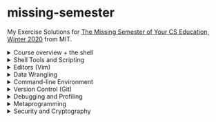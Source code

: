 # missing-semester
My Exercise Solutions for [The Missing Semester of Your CS Education, Winter 2020](https://missing.csail.mit.edu/2020/) from MIT.

<details>
<summary>Course overview + the shell</summary>

1. ``` sh
   $ echo $SHELL
   /bin/bash
   ```
2. ``` sh
   $ mkdir /tmp/missing
   ```
3. ``` sh
   $ man touch
   ```
4. ``` sh
   $ touch /tmp/missing/semester
   ```
5. ``` sh
   $ echo '#!/bin/sh' > /tmp/missing/semester
   $ echo 'curl --head --silent https://missing.csail.mit.edu' >> /tmp/missing/semester
   ```
6. ``` sh
   $ /tmp/missing/semester
   -bash: /tmp/missing/semester: Permission denied
   $ ls -l /tmp/missing/semester
   -rw-r--r--  1 kumatheworld  wheel  61 Jun 30 19:20 /tmp/missing/semester
   ```
7. This works because it only needs the read permission unlike the previous one that needs the execute permission.
   ``` sh
   $ sh /tmp/missing/semester
   HTTP/2 200
   server: GitHub.com
   content-type: text/html; charset=utf-8
   last-modified: Sat, 26 Jun 2021 10:14:39 GMT
   access-control-allow-origin: *
   etag: "60d6fe0f-1f31"
   expires: Sat, 26 Jun 2021 18:02:11 GMT
   cache-control: max-age=600
   x-proxy-cache: MISS
   x-github-request-id: E25A:3CCC:1CEDC6:1F2376:60D7694B
   accept-ranges: bytes
   date: Wed, 30 Jun 2021 10:29:43 GMT
   via: 1.1 varnish
   age: 385
   x-served-by: cache-hnd18744-HND
   x-cache: HIT
   x-cache-hits: 1
   x-timer: S1625048984.682678,VS0,VE1
   vary: Accept-Encoding
   x-fastly-request-id: af16a01b69ff7c7a566e819ede35ff74bfc59970
   content-length: 7985
   ```
8. ``` sh
   $ man chmod
   ```
9. The first line of `/tmp/missing/semester` right after the shebang `#!` tells the shell what program to run. In our case, that is `/bin/sh`.
   ``` sh
   $ chmod u+x /tmp/missing/semester
   $ /tmp/missing/semester
   (command output shown)
   ```
0. ``` sh
   $ /tmp/missing/semester | grep "last-modified" > ~/last-modified.txt
   ```
</details>

<details>
<summary>Shell Tools and Scripting</summary>

1. The following command lists the files under `$dir` in that way.
   ``` sh
   $ ls -alhtG "$dir"
   ```
2. ``` sh
   marco() {
      export MARCO=$(pwd)
   }

   polo() {
      cd "$MARCO"
   }
   ```
3. Assuming the given script is named `magic.sh`, the following script is what we want.
   ``` sh
   #!/usr/bin/env bash

   file=output.txt
   > $file
   while [ $? -eq 0 ]; do
      ./magic.sh >> $file 2>&1
   done

   cat $file
   n=$(wc -l < $file | sed 's/ //g' | xargs -I{} expr {} - 1)
   echo "It took $n runs to fail"
   ```
4. On MacOS, the following command creates `htmls.zip` that has all `.html` files under `$dir` or its subdirectories.
   ``` sh
   $ find "$dir" -name "*.html" -print0 | xargs -0 zip htmls.zip
   ```
5. On MacOS, the following command lists all files under `$dir` or its subdirectories by recency. To get the most recently changed file only, pipe it to `head -n1`.
   ``` sh
   $ find "$dir" -type f -print0 | xargs -0 ls -lt
   ```
</details>

<details>
<summary>Editors (Vim)</summary>

1. Done.
2. Done.
3. Done.
4. Done.
5. Ok I will try.
6. Skipped for now.
7. Skipped for now.
8. I followed the [macros](https://missing.csail.mit.edu/2020/editors/#macros) section and got [example-data.json](example-data.json). Note that you have to undo the changes made by the intermediate macros `e` and `p`.
</details>

<details>
<summary>Data Wrangling</summary>

1. Done.
2. Look at the following command.
   ``` sh
   $ grep -i "a.*a.*a" /usr/share/dict/words | rev | cut -c-2 | rev | sort | uniq -c
   ```
   The `grep` part finds the words that have 3 `a`'s in the case insensitive manner. Note that we do not check if each word ends with `'s` as no word in the file does. What the `rev | cut -c-2 | rev` part does is get the last 2 characters from each word. Finally, by `sort | uniq -c` we get a list of suffixes with multiplicity.

   By further piping the output to `sort | tail -1` we get the most common suffix `al`, which appears 1,039 times. We can use `wc -l` instead to get the number of suffixes, which is 156. Looking at the output of the command above, which is sorted alphabetically, we can easily find a suffix that does not show up. For example, `ab` as in `tab` is not listed there.
3. Running `sed s/REGEX/SUBSTITUTION/ input.txt > input.txt` will clear `input.txt` as the shell first tries to create a new file `input.txt` to get ready for the redirection. We can run `sed -i s/REGEX/SUBSTITUTION/ input.txt` to get around this.
4. I skip this as it turned out there was little information from the log.
   ``` sh
   $ log show | grep -e"=== system boot:" -e"Previous shutdown cause" | cut -d' ' -f-2
   2021-07-06 20:25:13.000000+0900
   2021-07-21 19:06:06.000000+0900
   2021-07-21 19:06:06.736536+0900
   ```
5. The following command almost does the job.
   ``` sh
   $ log show --process 0 | cut -c89- | sort | uniq -c | awk '$1 == 1' | tr -s ' ' | cut -c4-
   ```
   Note that we do not filter out old information from earlier than the past 3 reboots since we do not have it in the first place.

   This command has some more problems that I am not sure how to fix. Firstly, it might possibly filter out messages that show up multiple times in a reboot and do not in other reboots. Another serious problem is that the command output is too long to see in practice, being well over 100k lines. This is because it contains many lines that are basically the same but slightly different in number.
6. The following command downloads the table from the [first website](https://ucr.fbi.gov/crime-in-the-u.s/2016/crime-in-the-u.s.-2016/topic-pages/tables/table-1) and shows the statistics of the population column.
   ``` sh
   $ curl -s https://ucr.fbi.gov/crime-in-the-u.s/2016/crime-in-the-u.s.-2016/tables/table-1 | tr '\n' '\a' | grep -o '<table.*</table>' | tr '\a' '\n' | grep -A1 'headers="cell31 ' | grep "</td>" | sed 's/[^0-9]//g' | R --slave -e 'x <- scan(file="stdin", quiet=TRUE); summary(x)'
   Min.   1st Qu.    Median      Mean   3rd Qu.      Max.
   267783607 287309833 300509820 298634769 312159283 323127513
   ```
   To get the statistics of the n-th column in general, change `'headers="cell31 '` to `'headers="cell3{n} '` (removing the curly braces).
</details>

<details>
<summary>Command-line Environment</summary>

#### Job control
1. ``` sh
   $ sleep 10000
   ^Z
   [1]+  Stopped                 sleep 10000
   $ bg
   [1]+ sleep 10000 &
   $ pgrep -af "sleep 10000"
   12443
   $ pkill -af "sleep 10000"
   [1]+  Terminated: 15          sleep 10000
   ```
2. Using `wait`:
   ``` sh
   $ sleep 60 &
   [1] 12651
   $ wait %1; ls
   [1]+  Done                    sleep 60
   README.md         example-data.json
   ```
   Defining `pidwait`:
   ``` sh
   pidwait() {
      :
      while [ $? -eq 0 ]; do
         sleep 1
         kill -0 $1 2>/dev/null
      done
      ls
   }
   ```
   ``` sh
   $ sleep 10 &
   [1] 15304
   $ pidwait $(pgrep -af "sleep 10")
   [1]+  Done                    sleep 10
   README.md         example-data.json
   ```
#### Terminal multiplexer
1. Done.
#### Aliases
1. ``` sh
   alias dc=cd
   ```
2. Below is the command output. As you can see, nothing is really worth setting an alias for. Doing something like `alias gc="git commit"` might help but I am willing to type the full commands for those.
   ``` sh
   $ history | awk '{$1="";print substr($0,2)}' | sort | uniq -c | sort -n | tail -n 10
   1 07/27/21 22:00:42 tmjux
   1 07/27/21 22:00:43 tmux
   1 07/27/21 22:00:50 screen
   1 07/27/21 22:03:30 tmux
   1 07/27/21 22:06:41 tmux ls
   1 07/27/21 22:37:09 nano diary.md
   1 07/27/21 22:38:53 git commit -am "Add 2021-07-27"
   1 07/27/21 22:38:55 git push
   1 07/28/21 08:03:35 brew install --cask virtualbox
   1 07/28/21 19:43:04 history | awk '{$1="";print substr($0,2)}' | sort | uniq -c | sort -n | tail -n 10   ```
#### Dotfiles
1. Done.
2. Done.
3. Done.
4. Done.
5. Skipped for now. I will add things like `.bashrc` later.
6. See https://github.com/kumatheworld/dotfiles.
#### Remote Machines
1. Done.
2. Done.
3. Done.
4. Done.
5. I replaced the existing lines with the following.
   ``` sh
   PermitRootLogin no
   PasswordAuthentication no
   ```
6. Below are the commands I hit to make sure that mosh can properly recover from a disconnection of the network adapter of the server.

   VM:
   ``` sh
   $ mosh-server
   MOSH CONNECT 60003 q1L6MiTKHPtwZtFY4WnT7A

   mosh-server (mosh 1.3.2) [build mosh 1.3.2]
   Copyright 2012 Keith Winstein <mosh-devel@mit.edu>
   License GPLv3+: GNU GPL version 3 or later <http://gnu.org/licenses/gpl.html>.
   This is free software: you are free to change and redistribute it.
   There is NO WARRANTY, to the extent permitted by law.

   [mosh-server detached, pid = 14085]
   $ sudo ip link set enp0s3 down
   $ sudo ip link set enp0s3 up
   ```
   Local (ssh):
   ```sh
   $ ssh vm
   $ client_loop: send disconnect: Broken pipe
   ```
   Local (mosh):
   ```sh
   $ mosh vm
   ```
   The ssh/mosh connections were made after executing `mosh-server` on the VM. After `sudo ip link set enp0s3 down`, I waited for about a minute to see the `client_loop: send disconnect: Broken pipe` message from the ssh connection. The ssh connection was lost but the mosh connection was kept throughout the experiment.
7. ``` sh
   ssh -fN vm
   ```
</details>

<details>
<summary>Version Control (Git)</summary>

1. Yes, I have some experience with Git.
2. ```sh
   $ git clone https://github.com/missing-semester/missing-semester.git
   Cloning into 'missing-semester'...
   remote: Enumerating objects: 2020, done.
   remote: Counting objects: 100% (122/122), done.
   remote: Compressing objects: 100% (71/71), done.
   remote: Total 2020 (delta 59), reused 91 (delta 44), pack-reused 1898
   Receiving objects: 100% (2020/2020), 15.60 MiB | 5.97 MiB/s, done.
   Resolving deltas: 100% (1185/1185), done.
   ```
   1.
   ```sh
   $ git log --oneline --graph
   *   602282f (HEAD -> master, origin/master, origin/HEAD) Merge branch 'LemurP/master'
   |\
   | * 154aa87 Add link to Git alias section in exercise
   |/
   * 4dfc254 Bump dependencies
   * 8010724 Separate build and links status
   *   9c84071 Merge branch 'nullmight/fix-key-type'
   |\
   | * b63aa80 Fix key type in tutorial
   |/
   *   7623daf Merge branch 'FabienRoger/add-plural'
   |\
   | * c741a74 Add plural to parent variable
   |/
   * 7ec9677 Update broken links
   * e6ab30e Use Vimium description from the GitHub repo
   ...
   ```
   2.
   ```sh
   $ git log --pretty=format:%an -n1 README.md
   Anish Athalye
   ```
   3.
   ```sh
   $ git blame _config.yml | grep collections:
   a88b4eac (Anish Athalye 2020-01-17 15:26:30 -0500 18) collections:
   $ git log --format=%B -n1 a88b4eac
   Redo lectures as a collection

   ```
3. Working in this very repository, I tried adding `id_rsa` from `~/.ssh/`, commiting and removing it and ran the BFG Repo-Cleaner.
   ```sh
   $ cp ~/.ssh/id_rsa .
   $ git add id_rsa
   $ git commit -m "Add id_rsa"
   [main 6a8d643] Add id_rsa
    1 file changed, 30 insertions(+)
    create mode 100644 id_rsa
   $ bfg --delete-files id_rsa

   Using repo : /Users/kumatheworld/Documents/GitHub/missing-semester/.git

   Found 4 objects to protect
   Found 4 commit-pointing refs : HEAD, refs/heads/main, refs/remotes/origin/HEAD, refs/remotes/origin/main

   Protected commits
   -----------------

   These are your protected commits, and so their contents will NOT be altered:

   * commit 6a8d6434 (protected by 'HEAD') - contains 1 dirty file :
         - id_rsa (1.7 KB)

   WARNING: The dirty content above may be removed from other commits, but as
   the *protected* commits still use it, it will STILL exist in your repository.

   Details of protected dirty content have been recorded here :

   /Users/kumatheworld/Documents/GitHub/missing-semester.bfg-report/2021-08-07/17-43-22/protected-dirt/

   If you *really* want this content gone, make a manual commit that removes it,
   and then run the BFG on a fresh copy of your repo.


   Cleaning
   --------

   Found 71 commits
   Cleaning commits:       100% (71/71)
   Cleaning commits completed in 200 ms.

   BFG aborting: No refs to update - no dirty commits found??

   $ git rm id_rsa
   rm 'id_rsa'
   $ git commit -m "Remove id_rsa"
   [main edb26e2] Remove id_rsa
    1 file changed, 30 deletions(-)
    delete mode 100644 id_rsa
   $ bfg --delete-files id_rsa

   Using repo : /Users/kumatheworld/Documents/GitHub/missing-semester/.git

   Found 3 objects to protect
   Found 4 commit-pointing refs : HEAD, refs/heads/main, refs/remotes/origin/HEAD, refs/remotes/origin/main

   Protected commits
   -----------------

   These are your protected commits, and so their contents will NOT be altered:

   * commit edb26e25 (protected by 'HEAD')

   Cleaning
   --------

   Found 72 commits
   Cleaning commits:       100% (72/72)
   Cleaning commits completed in 181 ms.

   Updating 1 Ref
   --------------

         Ref               Before     After
         -------------------------------------
         refs/heads/main | edb26e25 | 41fdadda

   Updating references:    100% (1/1)
   ...Ref update completed in 51 ms.

   Commit Tree-Dirt History
   ------------------------

         Earliest                                              Latest
         |                                                          |
         ..........................................................Dm

         D = dirty commits (file tree fixed)
         m = modified commits (commit message or parents changed)
         . = clean commits (no changes to file tree)

                                 Before     After
         -------------------------------------------
         First modified commit | 6a8d6434 | 1829b96f
         Last dirty commit     | 6a8d6434 | 1829b96f

   Deleted files
   -------------

         Filename   Git id
         ----------------------------
         id_rsa   | df139b64 (1.7 KB)


   In total, 3 object ids were changed. Full details are logged here:

         /Users/kumatheworld/Documents/GitHub/missing-semester.bfg-report/2021-08-07/17-54-49

   BFG run is complete! When ready, run: git reflog expire --expire=now --all && git gc --prune=now --aggressive
   $ git reflog expire --expire=now --all && git gc --prune=now --aggressive
   Enumerating objects: 212, done.
   Counting objects: 100% (212/212), done.
   Delta compression using up to 4 threads
   Compressing objects: 100% (182/182), done.
   Writing objects: 100% (212/212), done.
   Total 212 (delta 70), reused 2 (delta 0), pack-reused 0
   ```
   However, when the dirty files show up only in the latest commit like in this example, you might rather want to do `git commit --amend` to delete the files before even they become part of the history.
4. Working in this repository again, we have the following.
   ```sh
   $ echo aaa >> README.md
   $ git stash
   Saved working directory and index state WIP on main: ac21a61 6.3 done
   $ git log --all --oneline -n3
   1f3ac11 (refs/stash) WIP on main: ac21a61 6.3 done
   e7d9dba index on main: ac21a61 6.3 done
   ac21a61 (HEAD -> main, origin/main, origin/HEAD) 6.3 done
   $ git stash pop
   On branch main
   Your branch is up to date with 'origin/main'.

   Changes not staged for commit:
   (use "git add <file>..." to update what will be committed)
   (use "git restore <file>..." to discard changes in working directory)
         modified:   README.md

   no changes added to commit (use "git add" and/or "git commit -a")
   Dropped refs/stash@{0} (1f3ac112937b30ce4615fa12fdfeb4b3e2e8cda2)
   ```
5. ```sh
   $ git config --global alias.graph "log --all --graph --decorate --oneline"
   ```
6. ```sh
   $ git config --global core.excludesfile ~/.gitignore_global
   $ echo .DS_Store > ~/.gitignore_global
   ```
7. See https://github.com/missing-semester/missing-semester/pull/161.
</details>

<details>
<summary>Debugging and Profiling</summary>

#### Debugging
1. ```sh
   $ log show --last 1d | grep sudo | wc
      565    8327   88040
   $ log show --last 1d | grep sudo | head
   2021-08-11 22:24:49.156736+0900 0x3f78f5   Activity    0x3a7820             90998  0    sudo: (libsystem_info.dylib) Performance impact - Resolve user group list (>17 groups)
   2021-08-11 22:24:49.156746+0900 0x3f78f5   Default     0x0                  90998  0    sudo: (libsystem_info.dylib) Too many groups requested (2147483647).  Can cause performance issues when network directories are involved
   2021-08-11 22:24:49.158042+0900 0x3f78f5   Activity    0x3a7821             90998  0    sudo: (libsystem_info.dylib) Performance impact - Resolve user group list (>17 groups)
   2021-08-11 22:24:49.158043+0900 0x3f78f5   Default     0x0                  90998  0    sudo: (libsystem_info.dylib) Too many groups requested (24).  Can cause performance issues when network directories are involved
   2021-08-11 22:24:49.162401+0900 0x3f78f5   Activity    0x3a7822             90998  0    sudo: (libsystem_info.dylib) Retrieve User by Name
   2021-08-11 22:24:49.174246+0900 0x3f78f8   Activity    0x3a7830             90999  0    sudo: (libsystem_info.dylib) Performance impact - Resolve user group list (>17 groups)
   2021-08-11 22:24:49.174256+0900 0x3f78f8   Default     0x0                  90999  0    sudo: (libsystem_info.dylib) Too many groups requested (2147483647).  Can cause performance issues when network directories are involved
   2021-08-11 22:24:49.174780+0900 0x3f78f8   Activity    0x3a7831             90999  0    sudo: (libsystem_info.dylib) Performance impact - Resolve user group list (>17 groups)
   2021-08-11 22:24:49.174780+0900 0x3f78f8   Default     0x0                  90999  0    sudo: (libsystem_info.dylib) Too many groups requested (24).  Can cause performance issues when network directories are involved
   2021-08-11 22:24:49.175425+0900 0x3f78f8   Activity    0x3a7832             90999  0    sudo: (libsystem_info.dylib) Retrieve User by Name
   ```
2. Done.
3. We call the given script `hq.sh`.

   `shellcheck` on `hq.sh`:
   ```sh
   $ shellcheck hq.sh

   In tmp.sh line 3:
   for f in $(ls *.m3u)
            ^---------^ SC2045: Iterating over ls output is fragile. Use globs.
               ^-- SC2035: Use ./*glob* or -- *glob* so names with dashes won't become options.


   In tmp.sh line 5:
   grep -qi hq.*mp3 $f \
            ^-----^ SC2062: Quote the grep pattern so the shell won't interpret it.
                     ^-- SC2086: Double quote to prevent globbing and word splitting.

   Did you mean:
   grep -qi hq.*mp3 "$f" \


   In tmp.sh line 6:
      && echo -e 'Playlist $f contains a HQ file in mp3 format'
               ^-- SC3037: In POSIX sh, echo flags are undefined.
                  ^-- SC2016: Expressions don't expand in single quotes, use double quotes for that.

   For more information:
   https://www.shellcheck.net/wiki/SC2045 -- Iterating over ls output is fragi...
   https://www.shellcheck.net/wiki/SC2062 -- Quote the grep pattern so the she...
   https://www.shellcheck.net/wiki/SC3037 -- In POSIX sh, echo flags are undef...
   ```
   Fixed script:
   ```sh
   #!/bin/sh
   ## Example: a typical script with several problems
   for f in *.m3u
   do
      grep -qi "hq.*mp3" "$f" \
      && echo "Playlist $f contains a HQ file in mp3 format"
   done
   ```
4. Skipped.
#### Profiling
1. Changing the code a bit to call one function rather than all the 3 functions, we get the following.

   `quicksort()`:
   ```sh
   $ python -m cProfile -s tottime sorts.py | head -15
            235363 function calls (203240 primitive calls) in 0.101 seconds

      Ordered by: internal time

      ncalls  tottime  percall  cumtime  percall filename:lineno(function)
    33096/1000    0.032    0.000    0.048    0.000 sorts.py:23(quicksort)
       25399    0.015    0.000    0.032    0.000 random.py:290(randrange)
       25399    0.013    0.000    0.018    0.000 random.py:237 (_randbelow_with_getrandbits)
       25399    0.008    0.000    0.040    0.000 random.py:334(randint)
       16048    0.007    0.000    0.007    0.000 sorts.py:28(<listcomp>)
       16048    0.007    0.000    0.007    0.000 sorts.py:27(<listcomp>)
        1000    0.006    0.000    0.044    0.000 sorts.py:6(<listcomp>)
       32117    0.003    0.000    0.003    0.000 {method 'getrandbits' of  '_random.Random' objects}
       33104    0.003    0.000    0.003    0.000 {built-in method  builtins.len}
       25399    0.002    0.000    0.002    0.000 {method 'bit_length' of  'int' objects}
   ```
   `insertionsort()`:
   ```sh
   $ python -m cProfile -s tottime sorts.py | head -15
            140843 function calls (140816 primitive calls) in 0.082 seconds

      Ordered by: internal time

      ncalls  tottime  percall  cumtime  percall filename:lineno(function)
        1000    0.031    0.000    0.031    0.000 sorts.py:11 (insertionsort)
       25736    0.015    0.000    0.032    0.000 random.py:290(randrange)
       25736    0.012    0.000    0.017    0.000 random.py:237 (_randbelow_with_getrandbits)
       25736    0.008    0.000    0.039    0.000 random.py:334(randint)
        1000    0.006    0.000    0.044    0.000 sorts.py:6(<listcomp>)
       32537    0.003    0.000    0.003    0.000 {method 'getrandbits' of  '_random.Random' objects}
       25736    0.002    0.000    0.002    0.000 {method 'bit_length' of  'int' objects}
           1    0.002    0.002    0.079    0.079 sorts.py:4(test_sorted)
           4    0.001    0.000    0.001    0.000 {built-in method _imp. create_dynamic}
        1000    0.001    0.000    0.001    0.000 {built-in method  builtins.sorted}
   ```
   Now we further change the code to use `line_profiler`.
   ```sh
   $ tail sorts.py
      return array

   if __name__ == '__main__':
      array = random.sample(range(2000), 1000)
      algorithm = quicksort

      lp = LineProfiler()
      lp_wrapper = lp(algorithm)
      lp_wrapper(array)
      lp.print_stats()
   ```
   `quicksort()`:
   ```sh
   $ ipython sorts.py
   Timer unit: 1e-06 s

   Total time: 0.007301 s
   File: /Users/kumatheworld/tmp/line_profiler/sorts.py
   Function: quicksort at line 24

   Line #      Hits         Time  Per Hit   % Time  Line Contents
   ==============================================================
      24                                           def quicksort(array):
      25      1331        783.0      0.6     10.7      if len(array) <= 1:
      26       666        304.0      0.5      4.2          return array
      27       665        367.0      0.6      5.0      pivot = array[0]
      28       665       2694.0      4.1     36.9      left = [i for i in array[1:] if i < pivot]
      29       665       2702.0      4.1     37.0      right = [i for i in array[1:] if i >= pivot]
      30       665        451.0      0.7      6.2      return quicksort(left) + [pivot] + quicksort(right)
   ```
   `insertionsort()`:
   ```sh
   $ ipython sorts.py
   Timer unit: 1e-06 s

   Total time: 0.317805 s
   File: /Users/kumatheworld/tmp/line_profiler/sorts.py
   Function: insertionsort at line 12

   Line #      Hits         Time  Per Hit   % Time  Line Contents
   ==============================================================
      12                                           def insertionsort(array):
      13
      14      1001        388.0      0.4      0.1      for i in range(len(array)):
      15      1000        435.0      0.4      0.1          j = i-1
      16      1000        374.0      0.4      0.1          v = array[i]
      17    236649     112488.0      0.5     35.4          while j >= 0 and v < array[j]:
      18    235649     112387.0      0.5     35.4              array[j+1] = array[j]
      19    235649      91303.0      0.4     28.7              j -= 1
      20      1000        429.0      0.4      0.1          array[j+1] = v
      21         1          1.0      1.0      0.0      return array
   ```
   Those results show that `quicksort()` was much faster than `insertionsort()` when the array was large.

   For memory profiling, as `quicksort()` is a recusrive function and `memory_profiler` is invoked every time the function is called, we create another function that externally calls `quicksort()`.
   ```sh
   $ tail sorts.py

   @profile
   def quicksort_(array):
      return quicksort(array)

   if __name__ == '__main__':
      array = random.sample(range(2000), 1000)
      algorithm = quicksort_

      algorithm(array)
   ```
   The profiling results are as follows.
   `quicksort()`:
   ```sh
   $ python -m memory_profiler sorts.py
   Filename: sorts.py

   Line #    Mem usage    Increment  Occurences   Line Contents
   ============================================================
      32     38.7 MiB     38.7 MiB           1   @profile
      33                                         def quicksort_(array):
      34     38.7 MiB      0.0 MiB           1       return quicksort(array)
   ```
   `insertionsort()`:
   ```sh
   $ python -m memory_profiler sorts.py
   Filename: sorts.py

   Line #    Mem usage    Increment  Occurences   Line Contents
   ============================================================
      12     38.8 MiB     38.8 MiB           1   @profile
      13                                         def insertionsort(array):
      14
      15     38.8 MiB      0.0 MiB        1001       for i in range(len(array)):
      16     38.8 MiB      0.0 MiB        1000           j = i-1
      17     38.8 MiB      0.0 MiB        1000           v = array[i]
      18     38.8 MiB      0.0 MiB      255584           while j >= 0 and v < array[j]:
      19     38.8 MiB      0.0 MiB      254584               array[j+1] = array[j]
      20     38.8 MiB      0.0 MiB      254584               j -= 1
      21     38.8 MiB      0.0 MiB        1000           array[j+1] = v
      22     38.8 MiB      0.0 MiB           1       return array


   ```
   Those results show no significant difference in memory consumption. Actually, the memory usage remains 38.7 or 38.8 MB even if we double or halve the size of the array, which means that the Mem usage number is dominated by some overhead that the array has nothing to do with. If we make the array so large (like 10^7) that the memory usage exceeds 38.8 MB, `insertionsort()` will take too long. Theoretically, however, `quicksort()` will use more space as it creates other arrays while all `insertionsort()` does is swapping some elements in the given array.

   The `perf` challenge is skipped as I do not have an environment for that.
2. Before uncommenting the commented lines:
   ```sh
   $ pycallgraph graphviz -- ./fib.py
   34
   ```
   Looking at the [generated graph](pycallgraph.png), we see that `fib0()` was called 21 times.

   After uncommenting them:
   ```sh
   $ pycallgraph graphviz -- ./fib.py
   34
   ```
   Looking at the [newly generated graph](pycallgraph_uncommented.png), we see that each `fibN()` was called just once.
3. ```sh
   $ python -m http.server 4444
   Serving HTTP on :: port 4444 (http://[::]:4444/) ...
   ```
   ```sh
   $ lsof | grep LISTEN
   rapportd    443 kumatheworld    5u     IPv4 0xca46f179b94679c3        0t0                 TCP *:59470 (LISTEN)
   rapportd    443 kumatheworld    6u     IPv6 0xca46f179c8b0cefb        0t0                 TCP *:59470 (LISTEN)
   LINE       1313 kumatheworld    9u     IPv4 0xca46f179c8990e13        0t0                 TCP localhost:10400 (LISTEN)
   Dropbox    2267 kumatheworld   81u     IPv6 0xca46f179c8b0c23b        0t0                 TCP *:17500 (LISTEN)
   Dropbox    2267 kumatheworld   82u     IPv4 0xca46f179c89940db        0t0                 TCP *:17500 (LISTEN)
   Dropbox    2267 kumatheworld  116u     IPv4 0xca46f179b9466f9b        0t0                 TCP localhost:17600 (LISTEN)
   Dropbox    2267 kumatheworld  121u     IPv4 0xca46f179c8c3983b        0t0                 TCP localhost:17603 (LISTEN)
   Python    20565 kumatheworld    4u     IPv6 0xca46f179ccd0023b        0t0                 TCP *:krb524 (LISTEN)
   $ kill 20565
   ```
4. ```sh
   $ stress -c 3
   stress: info: [29529] dispatching hogs: 3 cpu, 0 io, 0 vm, 0 hdd
   ```
   While this command was being executed, `htop` showed that The occupancy of 3 CPUs were constantly over 80%. The rest of the exercise are skipped due to an environmental problem.
5. ```sh
   $ sudo tshark -Y http
   Capturing on 'Wi-Fi: en0'
   ```
   While doing this, I executed `curl ipinfo.io` on a separate terminal.
   ```sh
   $ curl ipinfo.io
   {
   "ip": "118.240.150.114",
   "hostname": "fp76f09672.tkyc411.ap.nuro.jp",
   "city": "Tokyo",
   "region": "Tokyo",
   "country": "JP",
   "loc": "35.6895,139.6917",
   "org": "AS2527 Sony Network Communications Inc.",
   "postal": "151-0052",
   "timezone": "Asia/Tokyo",
   "readme": "https://ipinfo.io/missingauth"
   }
   ```
   As the request was sent, I got the following from the terminal that `tshark` was being executed on.
   ```sh
   93   5.301986  192.168.1.8 → 34.117.59.81 HTTP 139 GET / HTTP/1.1
   97   5.437739 34.117.59.81 → 192.168.1.8  HTTP/JSON 748 HTTP/1.1 200 OK , JavaScript Object Notation (application/json)
   ```
</details>

<details>
<summary>Metaprogramming</summary>

1. I added the following lines in `Makefile`.
   ```Makefile

   .PHONY: clean
   clean:
         rm *aux *pdf *png *log
   ```
   If you are in a `.git` repository and set `.gitignore` properly, you can replace the last line by the following.
   ```sh
   git clean -xf
   ```
2. I do use comparison requirements a lot in `requirements.txt` of my personal Python projects as it is very straightforward. Wildcard and multiple requirements are also straightforward and will be useful as well. However, I do not really come up with cases where caret and tilde requirements make a lot of sense.
3. I added a file named `pre-commit` in `.git/hooks/`, in which the following line is written.
   ```sh
   make paper.pdf
   ```
   When I made a non-compilable change add tried commit it, the commit was not successful as expected.
   ```sh
   $ git log --oneline
   e07a25b (HEAD -> master) Initial commit
   $ git status --short
   $ echo a >> plot.py
   $ git commit -am "Add garbage"
   ./plot.py -i data.dat -o plot-data.png
      File "./plot.py", line 14
         plt.savefig(args.o)a
                            ^
   SyntaxError: invalid syntax
   make: *** [plot-data.png] Error 1
   $ git log --oneline
   e07a25b (HEAD -> master) Initial commit
   ```
   On the other hand, when I made a compilable change and tried to commit it, the commit was successful.
   ```sh
   $ echo "6 6" >> data.dat
   $ git commit -am "Add data"
   ./plot.py -i data.dat -o plot-data.png
   pdflatex paper.tex
   This is pdfTeX, Version 3.141592653-2.6-1.40.22 (TeX Live 2021) (preloaded format=pdflatex)
   restricted \write18 enabled.
   entering extended mode
   (./paper.tex
   LaTeX2e <2020-10-01> patch level 4
   L3 programming layer <2021-02-18>
   (/usr/local/texlive/2021/texmf-dist/tex/latex/base/article.cls
   Document Class: article 2020/04/10 v1.4m Standard LaTeX document class
   (/usr/local/texlive/2021/texmf-dist/tex/latex/base/size10.clo))
   (/usr/local/texlive/2021/texmf-dist/tex/latex/graphics/graphicx.sty
   (/usr/local/texlive/2021/texmf-dist/tex/latex/graphics/keyval.sty)
   (/usr/local/texlive/2021/texmf-dist/tex/latex/graphics/graphics.sty
   (/usr/local/texlive/2021/texmf-dist/tex/latex/graphics/trig.sty)
   (/usr/local/texlive/2021/texmf-dist/tex/latex/graphics-cfg/graphics.cfg)
   (/usr/local/texlive/2021/texmf-dist/tex/latex/graphics-def/pdftex.def)))
   (/usr/local/texlive/2021/texmf-dist/tex/latex/l3backend/l3backend-pdftex.def)
   No file paper.aux.
   (/usr/local/texlive/2021/texmf-dist/tex/context/base/mkii/supp-pdf.mkii
   [Loading MPS to PDF converter (version 2006.09.02).]
   ) (/usr/local/texlive/2021/texmf-dist/tex/latex/epstopdf-pkg/epstopdf-base.sty
   (/usr/local/texlive/2021/texmf-dist/tex/latex/latexconfig/epstopdf-sys.cfg))
   Overfull \hbox (45.79955pt too wide) in paragraph at lines 4--5
   [][]
   [1{/usr/local/texlive/2021/texmf-var/fonts/map/pdftex/updmap/pdftex.map} <./plo
   t-data.png>] (./paper.aux) )
   (see the transcript file for additional information)</usr/local/texlive/2021/te
   xmf-dist/fonts/type1/public/amsfonts/cm/cmr10.pfb>
   Output written on paper.pdf (1 page, 24064 bytes).
   Transcript written on paper.log.
   [master f33fcf5] Add data
   1 file changed, 1 insertion(+), 1 deletion(-)
   $ git log --oneline
   f33fcf5 (HEAD -> master) Add data
   e07a25b Initial commit
   ```
4. I have my own GitHub page [here](https://kumatheworld.github.io/) but would not like to add a GitHub Action to run `shellcheck` as the website is nothing to do with shellscripts so far. However, on another [respository](https://github.com/kumatheworld/textbook-solutions), I have set a GitHub Action that generates PDF files from LaTeX sources and is triggered by pushing a tagged commit.
5. See [.github/](.github/), https://github.com/kumatheworld/missing-semester/pull/1 and https://github.com/kumatheworld/missing-semester/actions.
</details>

<details>
<summary>Security and Cryptography</summary>

1. Entropy.

   1. 4 * log(100000) = 66.44 bits.
   2. 8 * log(2*26+10) = 47.63 bits.
</details>

